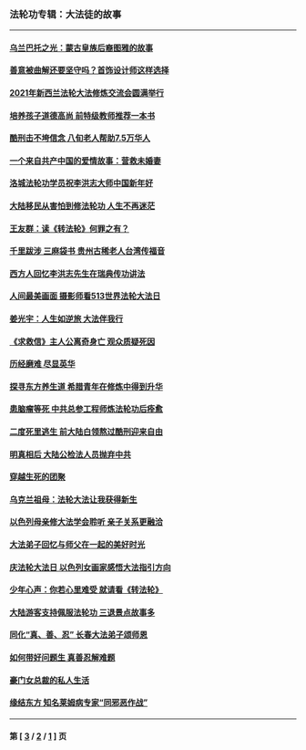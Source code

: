 ### 法轮功专辑：大法徒的故事
---
#### [乌兰巴托之光：蒙古皇族后裔图雅的故事](../../pages/nf1147481/n13155759.md?08270430) 
#### [善意被曲解还要坚守吗？首饰设计师这样选择](../../pages/nf1147481/n13077575.md?08270430) 
#### [2021年新西兰法轮大法修炼交流会圆满举行](../../pages/nf1147481/n13033149.md?08270430) 
#### [培养孩子道德高尚 前特级教师推荐一本书](../../pages/nf1147481/n12938640.md?08270430) 
#### [酷刑击不垮信念 八旬老人帮助7.5万华人](../../pages/nf1147481/n12880712.md?08270430) 
#### [一个来自共产中国的爱情故事：营救未婚妻](../../pages/nf1147481/n12778386.md?08270430) 
#### [洛城法轮功学员祝李洪志大师中国新年好](../../pages/nf1147481/n12724685.md?08270430) 
#### [大陆移民从害怕到修法轮功 人生不再迷茫](../../pages/nf1147481/n12414325.md?08270430) 
#### [王友群：读《转法轮》何罪之有？](../../pages/nf1147481/n12408647.md?08270430) 
#### [千里跋涉 三麻袋书 贵州古稀老人台湾传福音](../../pages/nf1147481/n12198750.md?08270430) 
#### [西方人回忆李洪志先生在瑞典传功讲法](../../pages/nf1147481/n12099607.md?08270430) 
#### [人间最美画面 摄影师看513世界法轮大法日](../../pages/nf1147481/n12094118.md?08270430) 
#### [姜光宇：人生如逆旅 大法伴我行](../../pages/nf1147481/n12088664.md?08270430) 
#### [《求救信》主人公离奇身亡 观众质疑死因](../../pages/nf1147481/n11845215.md?08270430) 
#### [历经磨难 尽显英华](../../pages/nf1147481/n11723297.md?08270430) 
#### [探寻东方养生道 希腊青年在修炼中得到升华](../../pages/nf1147481/n11494502.md?08270430) 
#### [患脑瘤等死 中共总参工程师炼法轮功后痊愈](../../pages/nf1147481/n11466682.md?08270430) 
#### [二度死里逃生 前大陆白领熬过酷刑迎来自由](../../pages/nf1147481/n11368594.md?08270430) 
#### [明真相后 大陆公检法人员抛弃中共](../../pages/nf1147481/n11358618.md?08270430) 
#### [穿越生死的团聚](../../pages/nf1147481/n11258922.md?08270430) 
#### [乌克兰祖母：法轮大法让我获得新生](../../pages/nf1147481/n11269457.md?08270430) 
#### [以色列母亲修大法学会聆听 亲子关系更融洽](../../pages/nf1147481/n11268195.md?08270430) 
#### [大法弟子回忆与师父在一起的美好时光](../../pages/nf1147481/n11267759.md?08270430) 
#### [庆法轮大法日 以色列女画家感悟大法指引方向](../../pages/nf1147481/n11267735.md?08270430) 
#### [少年心声：你若心里难受 就请看《转法轮》](../../pages/nf1147481/n11267496.md?08270430) 
#### [大陆游客支持佩服法轮功 三退景点故事多](../../pages/nf1147481/n11267378.md?08270430) 
#### [同化“真、善、忍” 长春大法弟子颂师恩](../../pages/nf1147481/n11266497.md?08270430) 
#### [如何带好问题生 真善忍解难题](../../pages/nf1147481/n11243655.md?08270430) 
#### [豪门女总裁的私人生活](../../pages/nf1147481/n10127794.md?08270430) 
#### [缘结东方 知名莱姆病专家“同邪恶作战”](../../pages/nf1147481/n10682468.md?08270430) 

---
#### 第 [ [3](./3.md?08270430) / [2](./2.md?08270430) / [1](./1.md?08270430) ] 页
